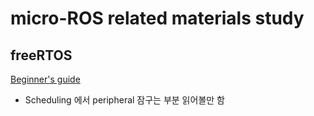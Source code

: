 # micro-ROS related materials study

## freeRTOS
[Beginner's guide](https://www.freertos.org/Documentation/01-FreeRTOS-quick-start/01-Beginners-guide/01-RTOS-fundamentals)
- Scheduling 에서 peripheral 잠구는 부분 읽어볼만 함